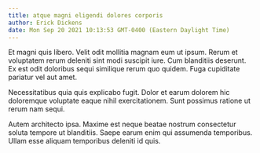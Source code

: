 ```yaml
---
title: atque magni eligendi dolores corporis
author: Erick Dickens
date: Mon Sep 20 2021 10:13:53 GMT-0400 (Eastern Daylight Time)
---
```

Et magni quis libero. Velit odit mollitia magnam eum ut ipsum. Rerum et voluptatem rerum deleniti sint modi suscipit iure. Cum blanditiis deserunt. Ex est odit doloribus sequi similique rerum quo quidem. Fuga cupiditate pariatur vel aut amet.

 Necessitatibus quia quis explicabo fugit. Dolor et earum dolorem hic doloremque voluptate eaque nihil exercitationem. Sunt possimus ratione ut rerum nam sequi.

 Autem architecto ipsa. Maxime est neque beatae nostrum consectetur soluta tempore ut blanditiis. Saepe earum enim qui assumenda temporibus. Ullam esse aliquam temporibus deleniti id quis.